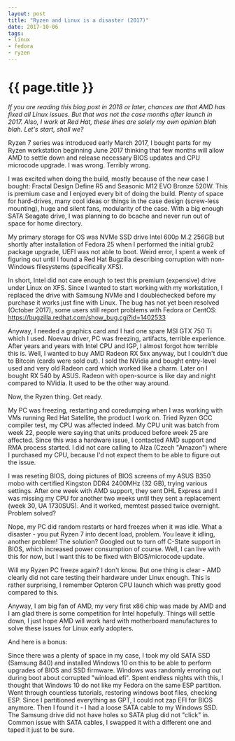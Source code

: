 ```yaml
---
layout: post
title: "Ryzen and Linux is a disaster (2017)"
date: 2017-10-06
tags:
- linux
- fedora
- ryzen
---
```

{{ page.title }}
================

*If you are reading this blog post in 2018 or later, chances are that AMD has
fixed all Linux issues. But that was not the case months after launch in 2017.
Also, I work at Red Hat, these lines are solely my own opinion blah blah.
Let's start, shall we?*

Ryzen 7 series was introduced early March 2017, I bought parts for my Ryzen
workstation beginning June 2017 thinking that few months will allow AMD to
settle down and release necessary BIOS updates and CPU microcode upgrade. I
was wrong. Terribly wrong.

I was excited when doing the build, mostly because of the new case I bought:
Fractal Design Define R5 and Seasonic M12 EVO Bronze 520W. This is premium
case and I enjoyed every bit of doing the build. Plenty of space for
hard-drives, many cool ideas or things in the case design (screw-less
mounting), huge and silent fans, modularity of the case. With a big enough
SATA Seagate drive, I was planning to do bcache and never run out of space for
home directory.

My primary storage for OS was NVMe SSD drive Intel 600p M.2 256GB but shortly
after installation of Fedora 25 when I performed the initial grub2 package
upgrade, UEFI was not able to boot. Weird error, I spent a week of figuring
out until I found a Red Hat Bugzilla describing corruption with non-Windows
filesystems (specifically XFS).

In short, Intel did not care enough to test this premium (expensive) drive
under Linux on XFS. Since I wanted to start working with my workstation, I
replaced the drive with Samsung NVMe and I doublechecked before my purchase it
works just fine with Linux. The bug has not yet been resolved (October 2017),
some users still report problems with Fedora or CentOS:
https://bugzilla.redhat.com/show_bug.cgi?id=1402533

Anyway, I needed a graphics card and I had one spare MSI GTX 750 Ti which I
used. Noevau driver, PC was freezing, artifacts, terrible experience. After
years and years with Intel CPU and IGP, I almost forgot how terrible this is.
Well, I wanted to buy AMD Radeon RX 5xx anyway, but I couldn't due to Bitcoin
(cards were sold out). I sold the NVidia and bought entry-level used and very
old Radeon card which worked like a charm. Later on I bought RX 540 by ASUS.
Radeon with open-source is like day and night compared to NVidia. It used to
be the other way around.

Now, the Ryzen thing. Get ready.

My PC was freezing, restarting and coredumping when I was working with VMs
running Red Hat Satellite, the product I work on. Tried Ryzen GCC compiler
test, my CPU was affected indeed. My CPU unit was batch from week 22, people
were saying that units produced before week 25 are affected. Since this was a
hardware issue, I contacted AMD support and RMA process started. I did not
care calling to Alza (Czech "Amazon") where I purchased my CPU, because I'd
not expect them to be able to figure out the issue.

I was reseting BIOS, doing pictures of BIOS screens of my ASUS B350 mobo with
certified Kingston DDR4 2400MHz (32 GB), trying various settings. After one
week with AMD support, they sent DHL Express and I was missing my CPU for
another two weeks until they sent a replacement (week 30, UA 1730SUS). And it
worked, memtest passed twice overnight. Problem solved?

Nope, my PC did random restarts or hard freezes when it was idle. What a
disaster - you put Ryzen 7 into decent load, problem. You leave it idling,
another problem! The solution? Googled out to turn off C-State support in
BIOS, which increased power consumption of course. Well, I can live with this
for now, but I want this to be fixed with BIOS/microcode update.

Will my Ryzen PC freeze again? I don't know. But one thing is clear - AMD
clearly did not care testing their hardware under Linux enough. This is rather
surprising, I remember Opteron CPU launch which was pretty good compared to
this.

Anyway, I am big fan of AMD, my very first x86 chip was made by AMD and I am
glad there is some competition for Intel hopefully. Things will settle down, I
just hope AMD will work hard with motherboard manufactures to solve these
issues for Linux early adopters.

And here is a bonus:

Since there was a plenty of space in my case, I took my old SATA SSD (Samsung
840) and installed Windows 10 on this to be able to perform upgrades of BIOS
and SSD firmware. Windows was randomly erroring out during boot about
corrupted "winload.efi". Spent endless nights with this, I thought that
Windows 10 do not like my Fedora on the same ESP partition. Went through
countless tutorials, restoring windows boot files, checking ESP. Since I
partitioned everything as GPT, I could not zap EFI for BIOS anymore. Then I
found it - I had a loose SATA cable to my Windows SSD. The Samsung drive did
not have holes so SATA plug did not "click" in. Common issue with SATA cables,
I swapped it with a different one and taped it just to be sure.
